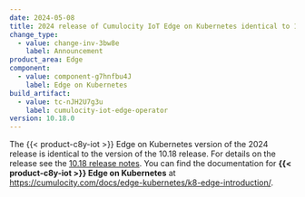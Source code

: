 ```yaml
---
date: 2024-05-08
title: 2024 release of Cumulocity IoT Edge on Kubernetes identical to 10.18 release
change_type:
  - value: change-inv-3bw8e
    label: Announcement
product_area: Edge
component:
  - value: component-g7hnfbu4J
    label: Edge on Kubernetes
build_artifact:
  - value: tc-nJH2U7g3u
    label: cumulocity-iot-edge-operator
version: 10.18.0
---
```

The {{< product-c8y-iot >}} Edge on Kubernetes version of the 2024 release is identical to the version of the 10.18 release. For details on the release see the [10.18 release notes](https://cumulocity.com/releasenotes/release-10-18-0/edge-10-18-0/). You can find the documentation for **{{< product-c8y-iot >}} Edge on Kubernetes** at https://cumulocity.com/docs/edge-kubernetes/k8-edge-introduction/.
